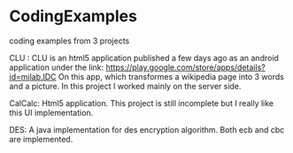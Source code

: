CodingExamples
==============

coding examples from 3 projects

CLU : CLU is an html5 application published a few days ago as an android application under the link:
  https://play.google.com/store/apps/details?id=milab.IDC
  On this app, which transformes a wikipedia page into 3 words and a picture. In this project I worked mainly 
  on the server side.
  
CalCalc: Html5 application. This project is still incomplete but I really like this UI implementation. 

DES: A java implementation for des encryption algorithm. Both ecb and cbc are implemented.
